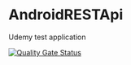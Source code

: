# AndroidRESTApi
Udemy test application

[![Quality Gate Status](https://sonarcloud.io/api/project_badges/measure?project=willemsteyn_AndroidRESTApi&metric=alert_status)](https://sonarcloud.io/summary/new_code?id=willemsteyn_AndroidRESTApi)
